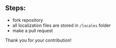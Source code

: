 ## Steps:
  - fork repository
  - all localization files are stored in `/locales` folder
  - make a pull request

Thank you for your contribution!
